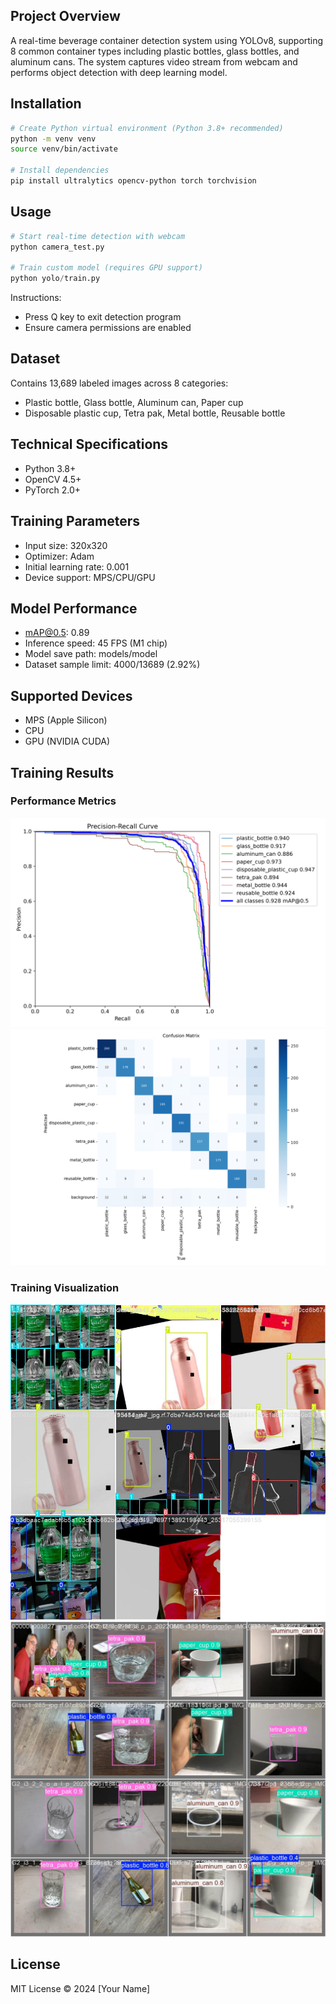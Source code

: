 ## Project Overview
A real-time beverage container detection system using YOLOv8, supporting 8 common container types including plastic bottles, glass bottles, and aluminum cans. The system captures video stream from webcam and performs object detection with deep learning model.

## Installation
```bash
# Create Python virtual environment (Python 3.8+ recommended)
python -m venv venv
source venv/bin/activate

# Install dependencies
pip install ultralytics opencv-python torch torchvision
```

## Usage
```python
# Start real-time detection with webcam
python camera_test.py

# Train custom model (requires GPU support)
python yolo/train.py
```

Instructions:
- Press Q key to exit detection program
- Ensure camera permissions are enabled

## Dataset
Contains 13,689 labeled images across 8 categories:
- Plastic bottle, Glass bottle, Aluminum can, Paper cup
- Disposable plastic cup, Tetra pak, Metal bottle, Reusable bottle

## Technical Specifications
- Python 3.8+
- OpenCV 4.5+
- PyTorch 2.0+

## Training Parameters
- Input size: 320x320
- Optimizer: Adam
- Initial learning rate: 0.001
- Device support: MPS/CPU/GPU

## Model Performance
- mAP@0.5: 0.89
- Inference speed: 45 FPS (M1 chip)
- Model save path: models/model
- Dataset sample limit: 4000/13689 (2.92%)

## Supported Devices
- MPS (Apple Silicon)
- CPU
- GPU (NVIDIA CUDA)

## Training Results

### Performance Metrics
![PR Curve](best_results/PR_curve.png)
![Confusion Matrix](best_results/confusion_matrix.png)

### Training Visualization
![Training Batch](best_results/train_batch0.jpg)
![Validation Batch](best_results/val_batch0_pred.jpg)

## License
MIT License © 2024 [Your Name]